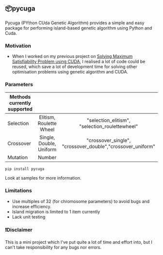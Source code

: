 ## 📦pycuga

Pycuga (PYthon CUda Genetic Algorithm) provides a simple and easy package for performing island-based genetic algorithm using Python and Cuda.

### Motivation
- When I worked on my previous project on [Solving Maximum Satisfiability Problem using CUDA](https://github.com/issacto/cuda-maxsat), I realised a lot of code could be reused, which save a lot of development time for solving other optimisation problems using genetic algorithm and CUDA. 


### Parameters

| Methods currently supported |  | |
| ------------- |:-------------:|:-------------:|
| Selection     | Elitism, Roulette Wheel | "selection_elitism", "selection_roulettewheel" |
| Crossover     | Single, Double, Uniform|"crossover_single", "crossover_double","crossover_uniform"|
| Mutation      | Number     ||



```
pip install pycuga
```

Look at samples for more information.


### Limitations
* Use multiples of 32 (for chromosome parameters) to avoid bugs and increase efficiency.
* Island migration is limited to 1 item currently
* Lack unit testing


### ❗Disclaimer
This is a mini project which I've put quite a lot of time and effort into, but I can't take responsibility for any bugs nor errors.
